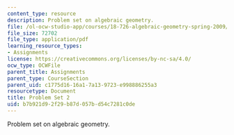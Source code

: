 ```yaml
---
content_type: resource
description: Problem set on algebraic geometry.
file: /ol-ocw-studio-app/courses/18-726-algebraic-geometry-spring-2009/b7b921d92f29b87d057bd54c7281c0de_MIT18_726s09_pset02.pdf
file_size: 72702
file_type: application/pdf
learning_resource_types:
- Assignments
license: https://creativecommons.org/licenses/by-nc-sa/4.0/
ocw_type: OCWFile
parent_title: Assignments
parent_type: CourseSection
parent_uid: c1775d16-16a1-7a13-9723-e998886255a3
resourcetype: Document
title: Problem Set 2
uid: b7b921d9-2f29-b87d-057b-d54c7281c0de
---
```

Problem set on algebraic geometry.